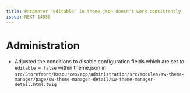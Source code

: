 ```yaml
---
title: Parameter "editable" in theme.json doesn't work consistently
issue: NEXT-14550
---
```

# Administration
* Adjusted the conditions to disable configuration fields which are set to `editable = false` within theme.json in `src/Storefront/Resources/app/administration/src/modules/sw-theme-manager/page/sw-theme-manager-detail/sw-theme-manager-detail.html.twig`
